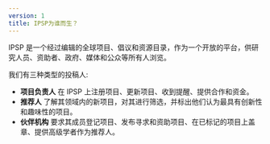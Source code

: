 ```yaml
---
version: 1
title: IPSP为谁而生？
---
```


IPSP 是一个经过编辑的全球项目、倡议和资源目录，作为一个开放的平台，供研究人员、资助者、政府、媒体和公众等所有人浏览。

我们有三种类型的投稿人:

- **项目负责人** 在 IPSP 上注册项目、更新项目、收到提醒、提供合作和资金。
- **推荐人** 了解其领域内的新项目，对其进行筛选，并标出他们认为最具有创新性和趣味性的项目。
- **伙伴机构** 要求其成员登记项目、发布寻求和资助项目、在已标记的项目上盖章、提供高级学者作为推荐人。
